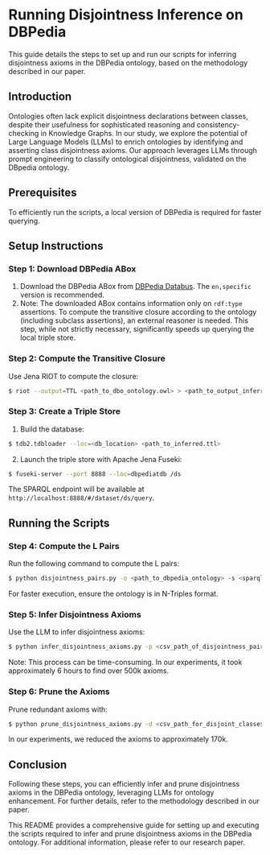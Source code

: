 # Running Disjointness Inference on DBPedia
This guide details the steps to set up and run our scripts for inferring disjointness axioms in the DBPedia ontology, based on the methodology described in our paper.

## Introduction
Ontologies often lack explicit disjointness declarations between classes, despite their usefulness for sophisticated reasoning and consistency-checking in Knowledge Graphs. In our study, we explore the potential of Large Language Models (LLMs) to enrich ontologies by identifying and asserting class disjointness axioms. Our approach leverages LLMs through prompt engineering to classify ontological disjointness, validated on the DBpedia ontology.

## Prerequisites
To efficiently run the scripts, a local version of DBPedia is required for faster querying.

## Setup Instructions

### Step 1: Download DBPedia ABox

  1. Download the DBPedia ABox from [DBPedia Databus](https://databus.dbpedia.org/dbpedia/mappings/instance-types/). The `en,specific` version is recommended.
  2. Note: The downloaded ABox contains information only on `rdf:type` assertions. To compute the transitive closure according to the ontology (including subclass assertions), an external reasoner is needed. This step, while not strictly necessary, significantly speeds up querying the local triple store.

### Step 2: Compute the Transitive Closure
Use Jena RIOT to compute the closure:
```bash
$ riot --output=TTL <path_to_dbo_ontology.owl> > <path_to_output_inferred.ttl>
```

### Step 3: Create a Triple Store

  1. Build the database:
```bash
$ tdb2.tdbloader --loc=<db_location> <path_to_inferred.ttl>
```

  2. Launch the triple store with Apache Jena Fuseki:
```bash
$ fuseki-server --port 8888 --loc=dbpediatdb /ds
```
The SPARQL endpoint will be available at `http://localhost:8888/#/dataset/ds/query`.

## Running the Scripts

### Step 4: Compute the L Pairs
Run the following command to compute the L pairs:
```bash
$ python disjointness_pairs.py -o <path_to_dbpedia_ontology> -s <sparql_endpoint> --output <output_csv_path>
```
For faster execution, ensure the ontology is in N-Triples format.

### Step 5: Infer Disjointness Axioms
Use the LLM to infer disjointness axioms:
```bash
$ python infer_disjointness_axioms.py -p <csv_path_of_disjointness_pairs> -o <path_to_dbpedia_ontology> --output <output_csv_path_for_disjoint_classes>
```
Note: This process can be time-consuming. In our experiments, it took approximately 6 hours to find over 500k axioms.

### Step 6: Prune the Axioms
Prune redundant axioms with:
```bash
$ python prune_disjointness_axioms.py -d <csv_path_for_disjoint_classes> -o <path_to_dbpedia_ontology> --output <output_ontology_ntriples_format>
```
In our experiments, we reduced the axioms to approximately 170k.

## Conclusion
Following these steps, you can efficiently infer and prune disjointness axioms in the DBPedia ontology, leveraging LLMs for ontology enhancement. For further details, refer to the methodology described in our paper.
 
This README provides a comprehensive guide for setting up and executing the scripts required to infer and prune disjointness axioms in the DBPedia ontology. For additional information, please refer to our research paper.